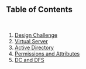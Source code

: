 <h2>Table of Contents</h2>
<br>
<ol>
 <li> <a href="https://github.com/DesignsMP/Lab_Reports/tree/master/CMST%20315/Design%20Challenge">Design Challenge</a></li>
 <li> <a href="https://github.com/DesignsMP/Lab_Reports/tree/master/CMST%20315/Virtual%20Server">Virtual Server</a></li>
 <li> <a href="https://github.com/DesignsMP/Lab_Reports/tree/master/CMST%20315/Active%20Directory">Active Directory</a></li>
 <li><a href="https://github.com/DesignsMP/Lab_Reports/tree/master/CMST%20315/Permissions%20and%20Attributes">Permissions and Attributes<a/></li>
 <li><a href="https://github.com/DesignsMP/Lab_Reports/tree/master/CMST%20315/DC%20and%20DFS">DC and DFS<a/></li> 
</ol>
